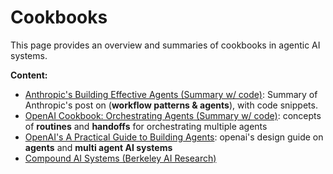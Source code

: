 # Cookbooks
This page provides an overview and summaries of cookbooks in agentic AI systems.

<!-- <img src="../../assets/cookbooks/cookbooks-1.jpeg" alt="Cookbooks" width="70%" />

*Figure: Cookbooks.*  -->

**Content:**
- [Anthropic's Building Effective Agents (Summary w/ code)](./anthropic-build_effective_agents.md): Summary of Anthropic's  post on (**workflow patterns & agents**), with code snippets.
- [OpenAI Cookbook: Orchestrating Agents (Summary w/ code)](https://cookbook.openai.com/examples/orchestrating_agents ): concepts of **routines** and **handoffs** for orchestrating multiple agents
- [OpenAI's A Practical Guide to Building Agents](./openai-agents-design-guide.md): openai's design guide on **agents** and **multi agent AI systems**
- [Compound AI Systems (Berkeley AI Research)](./compund-ai-systems.md)

<!-- - [ ] Todo (Add more cookbooks) -->